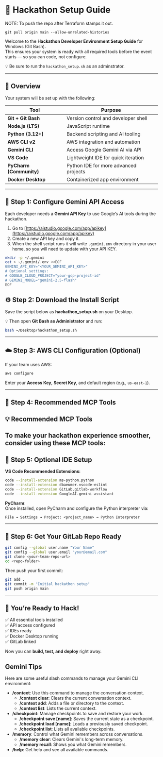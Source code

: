 # 🚀 Hackathon Setup Guide

NOTE: To push the repo after Terraform stamps it out.
```
git pull origin main --allow-unrelated-histories
```

Welcome to the **Hackathon Developer Environment Setup Guide** for Windows (Git Bash).  
This ensures your system is ready with all required tools before the event starts — so you can code, not configure.

💡 Be sure to run the `hackathon_setup.sh` as an adminstrator.

---

## 🚀 Overview

Your system will be set up with the following:

| Tool | Purpose |
|------|----------|
| **Git + Git Bash** | Version control and developer shell |
| **Node.js (LTS)** | JavaScript runtime |
| **Python (3.12+)** | Backend scripting and AI tooling |
| **AWS CLI v2** | AWS integration and automation |
| **Gemini CLI** | Access Google Gemini AI via API |
| **VS Code** | Lightweight IDE for quick iteration |
| **PyCharm (Community)** | Python IDE for more advanced projects |
| **Docker Desktop** | Containerized app environment |

---

## 🔑 Step 1: Configure Gemini API Access

Each developer needs a **Gemini API Key** to use Google’s AI tools during the hackathon.

1. Go to [https://aistudio.google.com/app/apikey](https://aistudio.google.com/app/apikey)
2. Create a new API key and copy it.
3. When the shell script runs it will write `.gemini.env` directory in your user home, so you will need to update with your API KEY.

```bash
mkdir -p ~/.gemini
cat > ~/.gemini/.env <<EOF
GEMINI_API_KEY="<YOUR_GEMINI_API_KEY>"
# Optional settings:
# GOOGLE_CLOUD_PROJECT="your-gcp-project-id"
# GEMINI_MODEL="gemini-2.5-flash"
EOF
```


## ⚙️ Step 2: Download the Install Script

Save the script below as **hackathon_setup.sh** on your Desktop.

💡 Then open **Git Bash as Administrator** and run:

```bash
bash ~/Desktop/hackathon_setup.sh
```

---

## ☁️ Step 3: AWS CLI Configuration (Optional)

If your team uses AWS:

```bash
aws configure
```

Enter your **Access Key**, **Secret Key**, and default region (e.g., `us-east-1`).

---

## 🧠 Step 4: Recommended MCP Tools

## 💡 Recommended MCP Tools

To make your hackathon experience smoother, consider using these MCP tools:
---


## 🧩 Step 5: Optional IDE Setup

**VS Code Recommended Extensions:**
```bash
code --install-extension ms-python.python
code --install-extension dbaeumer.vscode-eslint
code --install-extension GitLab.gitlab-workflow
code --install-extension GoogleAI.gemini-assistant
```

**PyCharm**:  
Once installed, open PyCharm and configure the Python interpreter via:
```
File → Settings → Project: <project_name> → Python Interpreter
```

---

## 🧭 Step 6: Get Your GitLab Repo Ready

```bash
git config --global user.name "Your Name"
git config --global user.email "your@email.com"
git clone <your-team-repo-url>
cd <repo-folder>
```

Then push your first commit:

```bash
git add .
git commit -m "Initial hackathon setup"
git push origin main
```

---

## 🎯 You’re Ready to Hack!

✅ All essential tools installed  
✅ API access configured  
✅ IDEs ready  
✅ Docker Desktop running  
✅ GitLab linked  

Now you can **build, test, and deploy** right away.

## Gemini Tips

Here are some useful slash commands to manage your Gemini CLI environment:

*   **/context**: Use this command to manage the conversation context.
    *   **/context clear**: Clears the current conversation context.
    *   **/context add**: Adds a file or directory to the context.
    *   **/context list**: Lists the current context.
*   **/checkpoint**: Manage checkpoints to save and restore your work.
    *   **/checkpoint save [name]**: Saves the current state as a checkpoint.
    *   **/checkpoint load [name]**: Loads a previously saved checkpoint.
    *   **/checkpoint list**: Lists all available checkpoints.
*   **/memory**: Control what Gemini remembers across conversations.
    *   **/memory clear**: Clears Gemini's long-term memory.
    *   **/memory recall**: Shows you what Gemini remembers.
*   **/help**: Get help and see all available commands.
